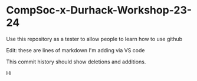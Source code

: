 # CompSoc-x-Durhack-Workshop-23-24
Use this repository as a tester to allow people to learn how to use github

Edit: these are lines of markdown I'm adding via VS code

This commit history should show deletions and additions.

Hi
